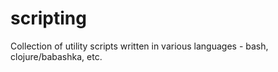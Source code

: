 # scripting
Collection of utility scripts written in various languages - bash, clojure/babashka, etc.
